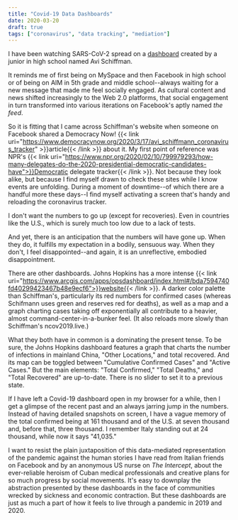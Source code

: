 ```yaml
---
title: "Covid-19 Data Dashboards"
date: 2020-03-20
draft: true
tags: ["coronavirus", "data tracking", "mediation"]
---
```

I have been watching SARS-CoV-2 spread on a [dashboard](https://ncov2019.live/) created by a junior in high school named Avi Schiffman.

It reminds me of first being on MySpace and then Facebook in high school or of being on AIM in 5th grade and middle school--always waiting for a new message that made me feel socially engaged. As cultural content and news shifted increasingly to the Web 2.0 platforms, that social engagement in turn transformed into various iterations on Facebook's aptly named *the feed*. 

So it is fitting that I came across Schiffman's website when someone on Facebook shared a Democracy Now! {{< link uri="https://www.democracynow.org/2020/3/17/avi_schiffmann_coronavirus_tracker" >}}article{{< /link >}} about it. My first point of reference was NPR's {{< link uri="https://www.npr.org/2020/02/10/799979293/how-many-delegates-do-the-2020-presidential-democratic-candidates-have">}}Democratic delegate tracker{{< /link >}}. Not because they look alike, but because I find myself drawn to check these sites while I know events are unfolding. During a moment of downtime--of which there are a handful more these days--I find myself activating a screen that's handy and reloading the coronavirus tracker.

I don't want the numbers to go up (except for recoveries). Even in countries like the U.S., which is surely much too low due to a lack of tests.

And yet, there is an anticipation that the numbers will have gone up. When they do, it fulfills my expectation in a bodily, sensuous way. When they don't, I feel disappointed--and again, it is an unreflective, embodied disappointment. 

There are other dashboards. Johns Hopkins has a more intense {{< link uri="https://www.arcgis.com/apps/opsdashboard/index.html#/bda7594740fd40299423467b48e9ecf6">}}website{{< /link >}}. A darker color palette than Schiffman's, particularly its red numbers for confirmed cases (whereas Schifmann uses green and reserves red for deaths), as well as a map and a graph charting cases taking off exponentially all contribute to a heavier, almost command-center-in-a-bunker feel. (It also reloads more slowly than Schiffman's ncov2019.live.)

What they both have in common is a dominating the present tense. To be sure, the Johns Hopkins dashboard features a graph that charts the number of infections in mainland China, "Other Locations," and total recovered. And its map can be toggled between "Cumulative Confirmed Cases" and "Active Cases." But the main elements: "Total Confirmed," "Total Deaths," and "Total Recovered" are up-to-date. There is no slider to set it to a previous state. 

If I have left a Covid-19 dashboard open in my browser for a while, then I get a glimpse of the recent past and an always jarring jump in the numbers. Instead of having detailed snapshots on screen, I have a vague memory of the total confirmed being at 161 thousand and of the U.S. at seven thousand and, before that, three thousand. I remember Italy standing out at 24 thousand, while now it says "41,035."

I want to resist the plain juxtaposition of this data-mediated representation of the pandemic against the human stories I have read from Italian friends on Facebook and by an anonymous US nurse on *The Intercept*, about the ever-reliable heroism of Cuban medical professionals and creative plans for so much progress by social movements. It's easy to downplay the abstraction presented by these dashboards in the face of communities wrecked by sickness and economic contraction. But these dashboards are just as much a part of how it feels to live through a pandemic in 2019 and 2020. 